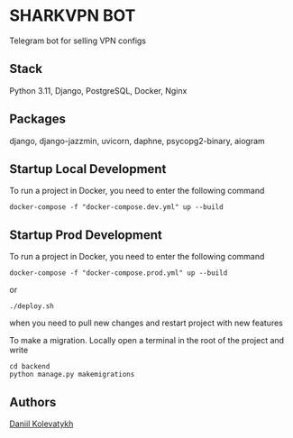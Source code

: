 # SHARKVPN BOT

Telegram bot for selling VPN configs

## Stack
Python 3.11, Django, PostgreSQL, Docker, Nginx

## Packages
django, django-jazzmin, uvicorn, daphne, psycopg2-binary, aiogram

## Startup Local Development
To run a project in Docker, you need to enter the following command
```shell
docker-compose -f "docker-compose.dev.yml" up --build
```

## Startup Prod Development
To run a project in Docker, you need to enter the following command
```shell
docker-compose -f "docker-compose.prod.yml" up --build
```

or

```shell
./deploy.sh
```

when you need to pull new changes and restart project with new features

To make a migration. Locally open a terminal in the root of the project and write
```shell
cd backend
python manage.py makemigrations
```


## Authors
[Daniil Kolevatykh](https://github.com/Daniil-Danone)
